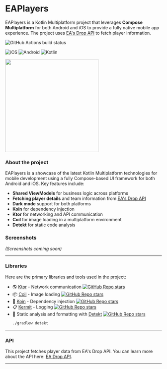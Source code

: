 # EAPlayers

EAPlayers is a Kotlin Multiplatform project that leverages **Compose Multiplatform** for both Android and iOS to provide a fully native mobile app experience. The project uses [EA's Drop API](https://drop-api.ea.com) to fetch player information.

![GitHub Actions build status](https://github.com/kaszabimre/EAPlayers/actions/workflows/PR.yml/badge.svg)

![iOS](https://img.shields.io/badge/iOS-000000?style=for-the-badge&logo=ios&logoColor=white)
![Android](https://img.shields.io/badge/Android-3DDC84?style=for-the-badge&logo=android&logoColor=white)
![Kotlin](https://img.shields.io/badge/Kotlin-0095D5?&style=for-the-badge&logo=kotlin&logoColor=white)

<img src="/screenshots/eaplayers.gif" width="300" />

### About the project

EAPlayers is a showcase of the latest Kotlin Multiplatform technologies for mobile development using a fully Compose-based UI framework for both Android and iOS. Key features include:

- **Shared ViewModels** for business logic across platforms
- **Fetching player details** and team information from [EA's Drop API](https://drop-api.ea.com)
- **Dark mode** support for both platforms
- **Koin** for dependency injection
- **Ktor** for networking and API communication
- **Coil** for image loading in a multiplatform environment
- **Detekt** for static code analysis

### Screenshots
*(Screenshots coming soon)*

---

### Libraries

Here are the primary libraries and tools used in the project:

- 🌎 [Ktor](https://github.com/ktorio/ktor) - Network communication
  [![GitHub Repo stars](https://img.shields.io/github/stars/ktorio/ktor)](https://github.com/ktorio/ktor)
- 📦 [Coil](https://github.com/coil-kt/coil) - Image loading
  [![GitHub Repo stars](https://img.shields.io/github/stars/coil-kt/coil)](https://github.com/coil-kt/coil)
- 💉 [Koin](https://github.com/InsertKoinIO/koin) - Dependency injection
  [![GitHub Repo stars](https://img.shields.io/github/stars/InsertKoinIO/koin)](https://github.com/InsertKoinIO/koin)
- 📋 [Kermit](https://github.com/touchlab/Kermit) - Logging
  [![GitHub Repo stars](https://img.shields.io/github/stars/touchlab/Kermit)](https://github.com/touchlab/Kermit)
- 🚦 Static analysis and formatting with [Detekt](https://github.com/detekt/detekt)
  [![GitHub Repo stars](https://img.shields.io/github/stars/detekt/detekt)](https://github.com/detekt/detekt)
  ```bash
  ./gradlew detekt
  ```

---

### API

This project fetches player data from EA's Drop API. You can learn more about the API here: [EA Drop API](https://drop-api.ea.com).

---
